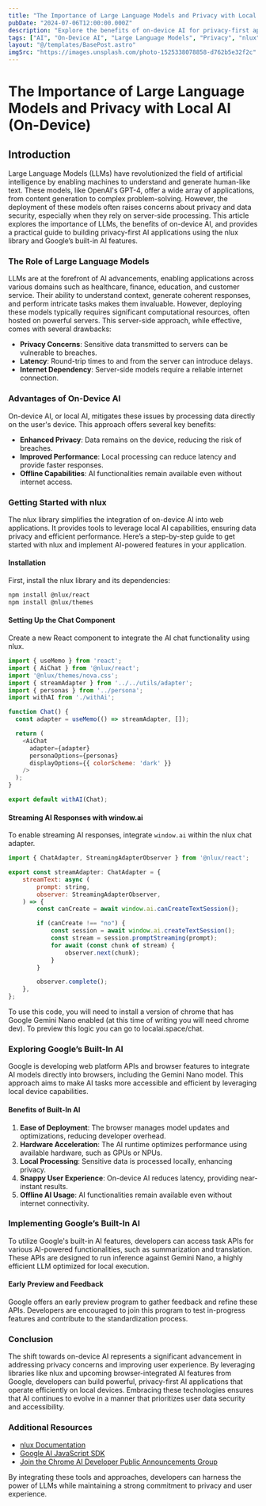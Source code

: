 ```yaml
---
title: "The Importance of Large Language Models and Privacy with Local AI (On-Device)"
pubDate: "2024-07-06T12:00:00.000Z"
description: "Explore the benefits of on-device AI for privacy-first applications using the nlux library and Google's built-in AI features. Learn how to leverage local AI capabilities for enhanced privacy, performance, and offline functionality."
tags: ["AI", "On-Device AI", "Large Language Models", "Privacy", "nlux", "Google Gemini Nano", "Web Development", "Machine Learning", "Data Security", "Local AI"]
layout: "@/templates/BasePost.astro"
imgSrc: "https://images.unsplash.com/photo-1525338078858-d762b5e32f2c"
---
```


# The Importance of Large Language Models and Privacy with Local AI (On-Device)

## Introduction

Large Language Models (LLMs) have revolutionized the field of artificial intelligence by enabling machines to understand and generate human-like text. These models, like OpenAI's GPT-4, offer a wide array of applications, from content generation to complex problem-solving. However, the deployment of these models often raises concerns about privacy and data security, especially when they rely on server-side processing. This article explores the importance of LLMs, the benefits of on-device AI, and provides a practical guide to building privacy-first AI applications using the nlux library and Google’s built-in AI features.

### The Role of Large Language Models

LLMs are at the forefront of AI advancements, enabling applications across various domains such as healthcare, finance, education, and customer service. Their ability to understand context, generate coherent responses, and perform intricate tasks makes them invaluable. However, deploying these models typically requires significant computational resources, often hosted on powerful servers. This server-side approach, while effective, comes with several drawbacks:
- **Privacy Concerns**: Sensitive data transmitted to servers can be vulnerable to breaches.
- **Latency**: Round-trip times to and from the server can introduce delays.
- **Internet Dependency**: Server-side models require a reliable internet connection.

### Advantages of On-Device AI

On-device AI, or local AI, mitigates these issues by processing data directly on the user's device. This approach offers several key benefits:
- **Enhanced Privacy**: Data remains on the device, reducing the risk of breaches.
- **Improved Performance**: Local processing can reduce latency and provide faster responses.
- **Offline Capabilities**: AI functionalities remain available even without internet access.

### Getting Started with nlux

The nlux library simplifies the integration of on-device AI into web applications. It provides tools to leverage local AI capabilities, ensuring data privacy and efficient performance. Here’s a step-by-step guide to get started with nlux and implement AI-powered features in your application.

#### Installation

First, install the nlux library and its dependencies:

```bash
npm install @nlux/react
npm install @nlux/themes
```

#### Setting Up the Chat Component

Create a new React component to integrate the AI chat functionality using nlux.

```javascript
import { useMemo } from 'react';
import { AiChat } from '@nlux/react';
import '@nlux/themes/nova.css';
import { streamAdapter } from '../../utils/adapter';
import { personas } from '../persona';
import withAI from './withAi';

function Chat() {
  const adapter = useMemo(() => streamAdapter, []);

  return (
    <AiChat
      adapter={adapter}
      personaOptions={personas}
      displayOptions={{ colorScheme: 'dark' }}
    />
  );
}

export default withAI(Chat);
```

#### Streaming AI Responses with window.ai

To enable streaming AI responses, integrate `window.ai` within the nlux chat adapter.

```javascript
import { ChatAdapter, StreamingAdapterObserver } from '@nlux/react';

export const streamAdapter: ChatAdapter = {
    streamText: async (
        prompt: string,
        observer: StreamingAdapterObserver,
    ) => {
        const canCreate = await window.ai.canCreateTextSession();

        if (canCreate !== "no") {
            const session = await window.ai.createTextSession();
            const stream = session.promptStreaming(prompt);
            for await (const chunk of stream) {
                observer.next(chunk);
            }
        }

        observer.complete();
    },
};
```

To use this code, you will need to install a version of chrome that has Google Gemini Nano enabled (at this time of writing you will need chrome dev). To preview this logic you can go to localai.space/chat.


### Exploring Google’s Built-In AI

Google is developing web platform APIs and browser features to integrate AI models directly into browsers, including the Gemini Nano model. This approach aims to make AI tasks more accessible and efficient by leveraging local device capabilities.

#### Benefits of Built-In AI

1. **Ease of Deployment**: The browser manages model updates and optimizations, reducing developer overhead.
2. **Hardware Acceleration**: The AI runtime optimizes performance using available hardware, such as GPUs or NPUs.
3. **Local Processing**: Sensitive data is processed locally, enhancing privacy.
4. **Snappy User Experience**: On-device AI reduces latency, providing near-instant results.
5. **Offline AI Usage**: AI functionalities remain available even without internet connectivity.

### Implementing Google’s Built-In AI

To utilize Google's built-in AI features, developers can access task APIs for various AI-powered functionalities, such as summarization and translation. These APIs are designed to run inference against Gemini Nano, a highly efficient LLM optimized for local execution.

#### Early Preview and Feedback

Google offers an early preview program to gather feedback and refine these APIs. Developers are encouraged to join this program to test in-progress features and contribute to the standardization process.

### Conclusion

The shift towards on-device AI represents a significant advancement in addressing privacy concerns and improving user experience. By leveraging libraries like nlux and upcoming browser-integrated AI features from Google, developers can build powerful, privacy-first AI applications that operate efficiently on local devices. Embracing these technologies ensures that AI continues to evolve in a manner that prioritizes user data security and accessibility.

### Additional Resources

- [nlux Documentation](https://nlux.dev/docs)
- [Google AI JavaScript SDK](https://developers.google.com/ai/javascript)
- [Join the Chrome AI Developer Public Announcements Group](https://groups.google.com/a/chromium.org/g/chrome-ai-developer-public)

By integrating these tools and approaches, developers can harness the power of LLMs while maintaining a strong commitment to privacy and user experience.